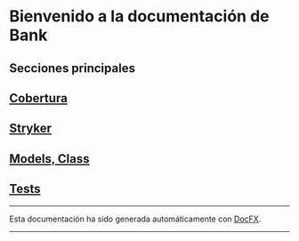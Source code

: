 # Bienvenido a la documentación de Bank

## Secciones principales

## [Cobertura](cobertura/index.html)

## [Stryker](stryker/mutation-report.html)

## [Models, Class](docs/Bank.Domain.Tests.BankAccountTests.html)

## [Tests](docs/Bank.Domain.Tests.html)

---

Esta documentación ha sido generada automáticamente con [DocFX](https://dotnet.github.io/docfx/).

---